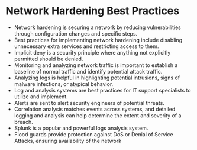 # Network Hardening Best Practices
  - Network hardening is securing a network by reducing vulnerabilities through configuration changes and specific steps.
  - Best practices for implementing network hardening include disabling unnecessary extra services and restricting access to them.
  - Implicit deny is a security principle where anything not explicitly permitted should be denied.
  - Monitoring and analyzing network traffic is important to establish a baseline of normal traffic and identify potential attack traffic.
  - Analyzing logs is helpful in highlighting potential intrusions, signs of malware infections, or atypical behavior.
  - Log and analysis systems are best practices for IT support specialists to utilize and implement.
  - Alerts are sent to alert security engineers of potential threats.
  - Correlation analysis matches events across systems, and detailed logging and analysis can help determine the extent and severity of a breach.
  - Splunk is a popular and powerful logs analysis system.
  - Flood guards provide protection against DoS or Denial of Service Attacks, ensuring availability of the network



